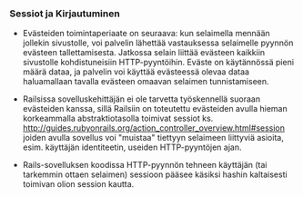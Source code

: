### Sessiot ja Kirjautuminen

- Evästeiden toimintaperiaate on seuraava: kun selaimella mennään jollekin sivustolle, voi palvelin lähettää vastauksessa 
selaimelle pyynnön evästeen tallettamisesta. Jatkossa selain liittää evästeen kaikkiin sivustolle kohdistuneisiin 
HTTP-pyyntöihin. Eväste on käytännössä pieni määrä dataa, ja palvelin voi käyttää evästeessä olevaa dataa haluamallaan tavalla 
evästeen omaavan selaimen tunnistamiseen.

- Railsissa sovelluskehittäjän ei ole tarvetta työskennellä suoraan evästeiden kanssa, sillä Railsiin on toteutettu evästeiden 
avulla hieman korkeammalla abstraktiotasolla toimivat sessiot ks. http://guides.rubyonrails.org/action_controller_overview.html#session 
joiden avulla sovellus voi "muistaa" tiettyyn selaimeen liittyviä asioita, esim. käyttäjän identiteetin, useiden HTTP-pyyntöjen
ajan.

- Rails-sovelluksen koodissa HTTP-pyynnön tehneen käyttäjän (tai tarkemmin ottaen selaimen) sessioon pääsee käsiksi hashin 
kaltaisesti toimivan olion session kautta.
